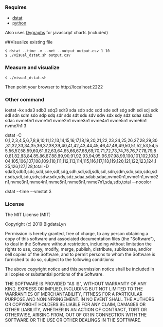
### Requires

- [dstat](http://dag.wiee.rs/home-made/dstat/)
- [python](https://www.python.org/)

Also uses [Dygraphs](http://dygraphs.com/) for javascript charts (included)

##Visualize existing file

```
$ dstat --time -v --net --output output.csv 1 10
$ ./visual_dstat.sh output.csv
```

### Measure and visualize
```
$ ./visual_dstat.sh
```

Then point your browser to http://localhost:2222


### Other command

iostat -kx sda3 sdb3 sdq3 sdr3 sda sdb sdc sdd sde sdf sdg sdh sdi sdj sdk sdl sdn sdm sdo sdp sdq sdr sds sdt sdu sdv sdw sdx sdy sdz sdaa sdab sdac nvme0n1 nvme1n1 nvme2n1 nvme3n1 nvme4n1 nvme5n1 nvme6n1 nvme7n1 3

dstat -C 0,1,2,3,4,5,6,7,8,9,10,11,12,13,14,15,16,17,18,19,20,21,22,23,24,25,26,27,28,29,30,31,32,33,34,35,36,37,38,39,40,41,42,43,44,45,46,47,48,49,50,51,52,53,54,55,56,57,58,59,60,61,62,63,64,65,66,67,68,69,70,71,72,73,74,75,76,77,78,79,80,81,82,83,84,85,86,87,88,89,90,91,92,93,94,95,96,97,98,99,100,101,102,103,104,105,106,107,108,109,110,111,112,113,114,115,116,117,118,119,120,121,122,123,124,125,126,127,128,total -D sda3,sdb3,sdc,sdd,sde,sdf,sdg,sdh,sdi,sdj,sdk,sdl,sdn,sdm,sdo,sdp,sdq,sdr,sds,sdt,sdu,sdv,sdw,sdx,sdy,sdz,sdaa,sdab,sdac,nvme0n1,nvme1n1,nvme2n1,nvme3n1,nvme4n1,nvme5n1,nvme6n1,nvme7n1,sda,sdb,total --nocolor

dstat --time --vmstat 3


### License

The MIT License (MIT)

Copyright (c) 2019 BigdataLyn

Permission is hereby granted, free of charge, to any person obtaining a copy
of this software and associated documentation files (the "Software"), to deal
in the Software without restriction, including without limitation the rights
to use, copy, modify, merge, publish, distribute, sublicense, and/or sell
copies of the Software, and to permit persons to whom the Software is
furnished to do so, subject to the following conditions:

The above copyright notice and this permission notice shall be included in all
copies or substantial portions of the Software.

THE SOFTWARE IS PROVIDED "AS IS", WITHOUT WARRANTY OF ANY KIND, EXPRESS OR
IMPLIED, INCLUDING BUT NOT LIMITED TO THE WARRANTIES OF MERCHANTABILITY,
FITNESS FOR A PARTICULAR PURPOSE AND NONINFRINGEMENT. IN NO EVENT SHALL THE
AUTHORS OR COPYRIGHT HOLDERS BE LIABLE FOR ANY CLAIM, DAMAGES OR OTHER
LIABILITY, WHETHER IN AN ACTION OF CONTRACT, TORT OR OTHERWISE, ARISING FROM,
OUT OF OR IN CONNECTION WITH THE SOFTWARE OR THE USE OR OTHER DEALINGS IN THE
SOFTWARE.